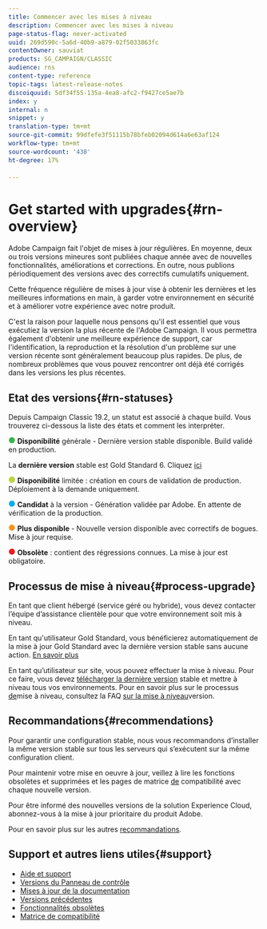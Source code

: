```yaml
---
title: Commencer avec les mises à niveau
description: Commencer avec les mises à niveau
page-status-flag: never-activated
uuid: 269d590c-5a6d-40b9-a879-02f5033863fc
contentOwner: sauviat
products: SG_CAMPAIGN/CLASSIC
audience: rns
content-type: reference
topic-tags: latest-release-notes
discoiquuid: 5df34f55-135a-4ea8-afc2-f9427ce5ae7b
index: y
internal: n
snippet: y
translation-type: tm+mt
source-git-commit: 99dfefe3f51115b78bfeb02094d614a6e63af124
workflow-type: tm+mt
source-wordcount: '438'
ht-degree: 17%

---
```



# Get started with upgrades{#rn-overview}

Adobe Campaign fait l&#39;objet de mises à jour régulières. En moyenne, deux ou trois versions mineures sont publiées chaque année avec de nouvelles fonctionnalités, améliorations et corrections. En outre, nous publions périodiquement des versions avec des correctifs cumulatifs uniquement.

Cette fréquence régulière de mises à jour vise à obtenir les dernières et les meilleures informations en main, à garder votre environnement en sécurité et à améliorer votre expérience avec notre produit.

C&#39;est la raison pour laquelle nous pensons qu&#39;il est essentiel que vous exécutiez la version la plus récente de l&#39;Adobe Campaign. Il vous permettra également d&#39;obtenir une meilleure expérience de support, car l&#39;identification, la reproduction et la résolution d&#39;un problème sur une version récente sont généralement beaucoup plus rapides. De plus, de nombreux problèmes que vous pouvez rencontrer ont déjà été corrigés dans les versions les plus récentes.

## Etat des versions{#rn-statuses}

Depuis Campaign Classic 19.2, un statut est associé à chaque build. Vous trouverez ci-dessous la liste des états et comment les interpréter.

![](assets/do-not-localize/green3.png) **Disponibilité** générale - Dernière version stable disponible. Build validé en production.

La **dernière version** stable est Gold Standard 6. Cliquez [ici](../../rn/using/gold-standard.md)

![](assets/do-not-localize/limited.png) **Disponibilité** limitée : création en cours de validation de production. Déploiement à la demande uniquement.

![](assets/do-not-localize/blue3.png) **Candidat** à la version - Génération validée par Adobe. En attente de vérification de la production.

![](assets/do-not-localize/orange3.png) **Plus disponible** - Nouvelle version disponible avec correctifs de bogues. Mise à jour requise.

![](assets/do-not-localize/red3.png) **Obsolète** : contient des régressions connues. La mise à jour est obligatoire.

## Processus de mise à niveau{#process-upgrade}

En tant que client hébergé (service géré ou hybride), vous devez contacter l’équipe d’assistance clientèle pour que votre environnement soit mis à niveau.

En tant qu&#39;utilisateur Gold Standard, vous bénéficierez automatiquement de la mise à jour Gold Standard avec la dernière version stable sans aucune action. [En savoir plus](https://helpx.adobe.com/fr/campaign/kb/gold-standard.html)

En tant qu’utilisateur sur site, vous pouvez effectuer la mise à niveau. Pour ce faire, vous devez [télécharger la dernière version](https://experience.adobe.com/#/downloads/content/software-distribution/en/campaign.html) stable et mettre à niveau tous vos environnements. Pour en savoir plus sur le processus [de](https://helpx.adobe.com/fr/campaign/kb/acc-build-upgrade.html)mise à niveau, consultez la FAQ [sur la mise à niveau](https://helpx.adobe.com/fr/campaign/kb/build-upgrade-faq.html)version.

## Recommandations{#recommendations}

Pour garantir une configuration stable, nous vous recommandons d’installer la même version stable sur tous les serveurs qui s’exécutent sur la même configuration client.

Pour maintenir votre mise en oeuvre à jour, veillez à lire les fonctions [](../../rn/using/deprecated-features.md) obsolètes et supprimées et les pages de matrice [de](../../rn/using/compatibility-matrix.md) compatibilité avec chaque nouvelle version.

Pour être informé des nouvelles versions de la solution Experience Cloud, abonnez-vous à la mise à jour [](https://www.adobe.com/subscription/priority-product-update.html)prioritaire du produit Adobe.

Pour en savoir plus sur les autres [recommandations](https://helpx.adobe.com/campaign/kb/acc-build-upgrade.html#Recommendations).

## Support et autres liens utiles{#support}

* [Aide et support](https://helpx.adobe.com/campaign/kb/ac-support.html#acc-support)
* [Versions du Panneau de contrôle](https://docs.adobe.com/content/help/fr-FR/control-panel/using/release-notes.html)
* [Mises à jour de la documentation](../../rn/using/documentation-updates.md)
* [Versions précédentes](../../rn/using/release--20-1.md)
* [Fonctionnalités obsolètes](../../rn/using/deprecated-features.md)
* [Matrice de compatibilité](../../rn/using/compatibility-matrix.md)

